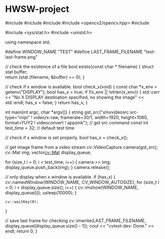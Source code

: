 # HWSW-project
#include <cstdlib>
#include <cstring>
#include <iostream>
#include <opencv2/opencv.hpp>
#include <vector>

#include <sys/stat.h>
#include <unistd.h>

using namespace std;

#define WINDOW_NAME "TEST"
#define LAST_FRAME_FILENAME "test-last-frame.png"

// check the existence of a file
bool exists(const char * filename) {
  struct stat buffer;   
  return (stat (filename, &buffer) == 0); 
}

// check if x window is available.
bool check_x(void) {
  const char *x_env = getenv("DISPLAY");
  bool has_x = true;
  if (!x_env || !strlen(x_env)) {
    std::cerr << "No X DISPLAY destination specified, no showing the image" << std::endl;
    has_x = false;
  }
  return has_x;
}

int main(int argc, char *argv[]) {
  string gst_src("xlnxvideosrc src-type=\"mipi\" ! video/x-raw, framerate=30/1, width=1920, height=1080, format=YUY2 ! videoconvert ! appsink"); // gst src command
  const int test_time = 32;       // default test time

  // check if x window is set properly.
  bool has_x = check_x();

  // get image frame from a video stream
  cv::VideoCapture camera(gst_src);
  cv::Mat img;
  vector<cv::Mat> display_queue;

  for (size_t i = 0; i < test_time; i++) {
    camera >> img;
    display_queue.push_back(img);
  }
  camera.release();

  // only display when x window is available.
  if (has_x) {
    cv::namedWindow(WINDOW_NAME, CV_WINDOW_AUTOSIZE);
    for (size_t i = 0; i < display_queue.size(); i++) {
      cv::imshow(WINDOW_NAME, display_queue[i]);
      usleep(10000);
    }

    cv::waitKey(0);
  }

  // save last frame for checking
  cv::imwrite(LAST_FRAME_FILENAME, display_queue[display_queue.size() - 1]);
  cout << "cvtest-dev: Done." << endl;
  return 0;
}
